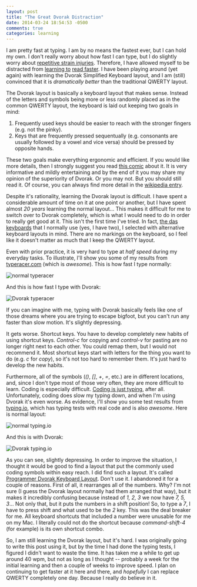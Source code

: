 ```yaml
---
layout: post
title: "The Great Dvorak Distraction"
date: 2014-03-24 18:54:53 -0500
comments: true
categories: learning
---
```


I am pretty fast at typing.
I am by no means the fastest ever, but I can hold my own.
I don't really worry about how fast I can type,
but I do slightly worry about [repetitive strain injuries](http://en.wikipedia.org/wiki/Repetitive_strain_injury).
Therefore, I have allowed myself to be distracted from [learning to](/blog/2014/02/10/on-learning-to-read-faster/) [read faster](/blog/2014/02/19/one-week-of-reading/).
I have been playing around (yet again) with learning the Dvorak Simplified Keyboard layout,
and I am (still) convinced that it is _dramatically better_ than the traditional QWERTY layout.

The Dvorak layout is basically a keyboard layout that makes sense.
Instead of the letters and symbols being more or less randomly placed as in the common QWERTY layout,
the keyboard is laid out keeping two goals in mind:

1. Frequently used keys should be easier to reach with the stronger fingers (e.g. not the pinky).
2. Keys that are frequently pressed sequentually (e.g. consonants are usually followed by a vowel and vice versa) should be pressed by opposite hands.

These two goals make everything ergonomic and efficient.
If you would like more details, then I strongly suggest you read [this comic](http://www.dvzine.org/zine/index.html) about it.
It is very informative and mildly entertaining and by the end of it you may share my opinion of the superiority of Dvorak.
Or you may not.
But you should still read it.
Of course, you can always find more detail in the [wikipedia entry](http://en.wikipedia.org/wiki/Dvorak_Simplified_Keyboard).

Despite it's rationality, learning the Dvorak layout is difficult.
I have spent a considerable amount of time on it at one point or another,
but I have spent almost _20 years_ learning the normal layout...
This makes it difficult for me to switch over to Dvorak completely,
which is what I would need to do in order to really get good at it.
This isn't the first time I've tried.
In fact, [the das keyboards](http://www.daskeyboard.com/model-s-ultimate/) that I normally use (yes, I have two),
I selected with alternative keyboard layouts in mind.
There are no markings on the keyboard,
so I feel like it doesn't matter as much that I keep the QWERTY layout.

Even with prior practice, it is very hard to type at _half speed_ during my everyday tasks. To illustrate, I'll show you some of my results from [typeracer.com](http://play.typeracer.com/) (which is _awesome_). This is how fast I type normally:

![normal typeracer][normal-typeracer]

And this is how fast I type with Dvorak:

![Dvorak typeracer][dvorak-typeracer]

If you can imagine with me,
typing with Dvorak basically feels like one of those dreams where you are trying to escape bigfoot,
but you can't run any faster than slow motion.
It's slightly depressing.

It gets worse.
Shortcut keys.
You have to develop completely new habits of using shortcut keys.
_Control-c_ for copying and _control-v_ for pasting are no longer right next to each other.
You could remap them, but I would not recommend it.
Most shortcut keys start with letters for the thing you want to do (e.g. _c_ for _copy_),
so it's not too hard to remember them.
It's just hard to develop the new habits.

Furthermore, all of the symbols (_()_, _[]_, _+_, _=_, etc.) are in different locations,
and, since I don't type most of those very often,
they are more difficult to learn.
Coding is especially difficult.
[Coding is just typing](http://blog.codinghorror.com/we-are-typists-first-programmers-second/), after all.
Unfortunately, coding does slow my typing down,
and when I'm using Dvorak it's even worse.
As evidence, I'll show you some test results from [typing.io](http://typing.io/),
which has typing tests with real code and is also _awesome_. Here is normal layout:

![normal typing.io][normal-coding]

And this is with Dvorak:

![Dvorak typing.io][dvorak-coding]

As you can see, slightly depressing.
In order to improve the situation,
I thought it would be good to find a layout that put the commonly used coding symbols within easy reach.
I did find such a layout.
It's called [Programmer Dvorak Keyboard Layout](http://www.kaufmann.no/roland/dvorak/).
Don't use it.
I abandoned it for a couple of reasons.
First of all, it rearranges all of the numbers.
Why? I'm not sure (I guess the Dvorak layout normally had them arranged that way),
but it makes it incredibly confusing because instead of _1, 2, 3_ we now have _7, 5, 3_...
Not only that, but it puts the numbers in a shift position!
So, to type a _7_, I have to press shift and what used to be the _2_ key.
This was the deal breaker for me.
All keyboard shortcuts that included a number were unusable for me on my Mac.
I literally could not do the shortcut because _command-shift-4_ (for example) is its own shortcut combo.

So, I am still learning the Dvorak layout, but it's hard.
I was originally going to write this post using it,
but by the time I had done the typing tests,
I figured I didn't want to waste the time.
It has taken me a while to get up around 40 wpm,
but not as long as I thought -- probably a week for the initial learning and then a couple of weeks to improve speed.
I plan on continuing to get faster at it here and there,
and _hopefully_ I can replace QWERTY completely one day.
Because I really do believe in it.

[normal-typeracer]: /images/typeracer.com-normal.png
[dvorak-typeracer]: /images/typeracer.com-dvorak.png
[normal-coding]: /images/typing.io-normal.png
[dvorak-coding]: /images/typing.io-dvorak.png
